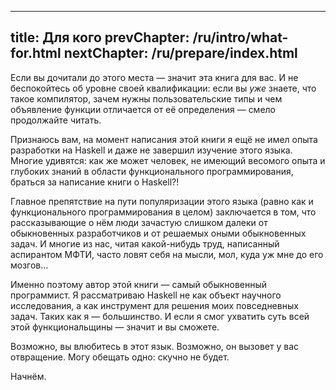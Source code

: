 ----
title: Для кого
prevChapter: /ru/intro/what-for.html
nextChapter: /ru/prepare/index.html
----

Если вы дочитали до этого места — значит эта книга для вас. И не беспокойтесь об уровне своей квалификации: если вы *уже* знаете, что такое компилятор, зачем нужны пользовательские типы и чем объявление функции отличается от её определения — смело продолжайте читать.

Признаюсь вам, на момент написания этой книги я ещё не имел опыта разработки на Haskell и даже не завершил изучение этого языка. Многие удивятся: как же может человек, не имеющий весомого опыта и глубоких знаний в области функционального программирования, браться за написание книги о Haskell?!

Главное препятствие на пути популяризации этого языка (равно как и функционального программирования в целом) заключается в том, что рассказывающие о нём люди зачастую слишком далеки от обыкновенных разработчиков и от решаемых оными обыкновенных задач. И многие из нас, читая какой-нибудь труд, написанный аспирантом МФТИ, часто ловят себя на мысли, мол, куда уж мне до его мозгов...

Именно поэтому автор этой книги — самый обыкновенный программист. Я рассматриваю Haskell не как объект научного исследования, а как инструмент для решения моих повседневных задач. Таких как я — большинство. И если я смог ухватить суть всей этой функциональщины — значит и вы сможете.

Возможно, вы влюбитесь в этот язык. Возможно, он вызовет у вас отвращение. Могу обещать одно: скучно не будет.

Начнём.
